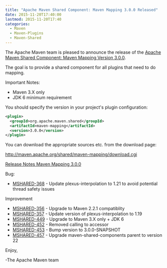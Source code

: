 ```yaml
---
title: "Apache Maven Shared Component: Maven Mapping 3.0.0 Released"
date: 2015-11-20T17:40:00
lastmod: 2015-11-20T17:40
categories:
  - Maven
  - Maven-Plugins
  - Maven-Shared
---
```

The Apache Maven team is pleased to announce the release of the 
[Apache Maven Shared Component: Maven Mapping Version 3.0.0](http://maven.apache.org/shared/maven-mapping/).

The goal is to provide a shared component for all plugins that need to do
mapping.
 
Important Notes:

 * Maven 3.X only
 * JDK 6 minimum requirement

You should specify the version in your project's plugin configuration:

``` xml 
<plugin>
  <groupId>org.apache.maven.shared</groupId>
  <artifactId>maven-mapping</artifactId>
  <version>3.0.0</version>
</plugin>
```

You can download the appropriate sources etc. from the download page:
 
http://maven.apache.org/shared/maven-mapping/download.cgi

<!-- more -->
 
[Release Notes Maven Mapping 3.0.0](https://issues.apache.org/jira/secure/ReleaseNote.jspa?projectId=12317922&amp;version=12333967)


Bug:

 * [MSHARED-368](https://issues.apache.org/jira/browse/MSHARED-368) -  Update plexus-interpolation to 1.21 to avoid potential thread safety issues

Improvement

 * [MSHARED-356](https://issues.apache.org/jira/browse/MSHARED-356) -  Upgrade to Maven 2.2.1 compatiblity
 * [MSHARED-357](https://issues.apache.org/jira/browse/MSHARED-357) -  Update version of plexus-interpolation to 1.19
 * [MSHARED-449](https://issues.apache.org/jira/browse/MSHARED-449) -  Upgrade to Maven 3.X only + JDK 6
 * [MSHARED-452](https://issues.apache.org/jira/browse/MSHARED-452) -  Removed calling to accessor
 * [MSHARED-453](https://issues.apache.org/jira/browse/MSHARED-453) -  Bump version to 3.0.0-SNAPSHOT
 * [MSHARED-457](https://issues.apache.org/jira/browse/MSHARED-457) -  Upgrade maven-shared-components parent to version 22
 
Enjoy,
 
-The Apache Maven team
